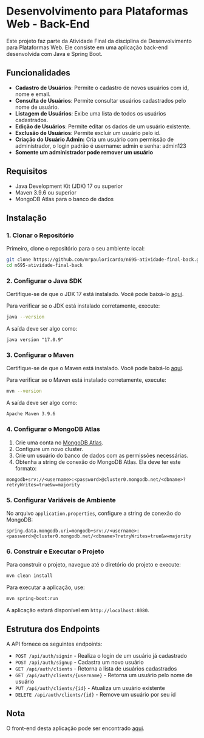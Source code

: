 # Desenvolvimento para Plataformas Web - Back-End

Este projeto faz parte da Atividade Final da disciplina de Desenvolvimento para Plataformas Web. Ele consiste em uma aplicação back-end desenvolvida com Java e Spring Boot.

## Funcionalidades

- **Cadastro de Usuários**: Permite o cadastro de novos usuários com id, nome e email.
- **Consulta de Usuários**: Permite consultar usuários cadastrados pelo nome de usuário.
- **Listagem de Usuários**: Exibe uma lista de todos os usuários cadastrados.
- **Edição de Usuários**: Permite editar os dados de um usuário existente.
- **Exclusão de Usuários**: Permite excluir um usuário pelo id.
- **Criação do Usuário Admin:** Cria um usuário com permissão de administrador, o login padrão é username: admin e senha: admin123 
- **Somente um administrador pode remover um usuário** 

## Requisitos

- Java Development Kit (JDK) 17 ou superior
- Maven 3.9.6 ou superior
- MongoDB Atlas para o banco de dados

## Instalação

### 1. Clonar o Repositório

Primeiro, clone o repositório para o seu ambiente local:

```bash
git clone https://github.com/mrpauloricardo/n695-atividade-final-back.git
cd n695-atividade-final-back
```

### 2. Configurar o Java SDK

Certifique-se de que o JDK 17 está instalado. Você pode baixá-lo [aqui](https://www.oracle.com/java/technologies/javase-jdk17-downloads.html).

Para verificar se o JDK está instalado corretamente, execute:

```bash
java --version
```

A saída deve ser algo como:

```
java version "17.0.9"
```

### 3. Configurar o Maven

Certifique-se de que o Maven está instalado. Você pode baixá-lo [aqui](https://maven.apache.org/download.cgi).

Para verificar se o Maven está instalado corretamente, execute:

```bash
mvn --version
```

A saída deve ser algo como:

```
Apache Maven 3.9.6
```

### 4. Configurar o MongoDB Atlas

1. Crie uma conta no [MongoDB Atlas](https://www.mongodb.com/cloud/atlas).
2. Configure um novo cluster.
3. Crie um usuário do banco de dados com as permissões necessárias.
4. Obtenha a string de conexão do MongoDB Atlas. Ela deve ter este formato:

```
mongodb+srv://<username>:<password>@cluster0.mongodb.net/<dbname>?retryWrites=true&w=majority
```

### 5. Configurar Variáveis de Ambiente

No arquivo `application.properties`, configure a string de conexão do MongoDB:

```properties
spring.data.mongodb.uri=mongodb+srv://<username>:<password>@cluster0.mongodb.net/<dbname>?retryWrites=true&w=majority
```

### 6. Construir e Executar o Projeto

Para construir o projeto, navegue até o diretório do projeto e execute:

```bash
mvn clean install
```

Para executar a aplicação, use:

```bash
mvn spring-boot:run
```

A aplicação estará disponível em `http://localhost:8080`.

## Estrutura dos Endpoints

A API fornece os seguintes endpoints:

- `POST /api/auth/signin` - Realiza o login de um usuário já cadastrado
- `POST /api/auth/signup` - Cadastra um novo usuário
- `GET /api/auth/clients` - Retorna a lista de usuários cadastrados
- `GET /api/auth/clients/{username}` - Retorna um usuário pelo nome de usuário
- `PUT /api/auth/clients/{id}` - Atualiza um usuário existente
- `DELETE /api/auth/clients/{id}` - Remove um usuário por seu id

## Nota

O front-end desta aplicação pode ser encontrado [aqui](https://github.com/mrpauloricardo/n695-atividade-final-front).